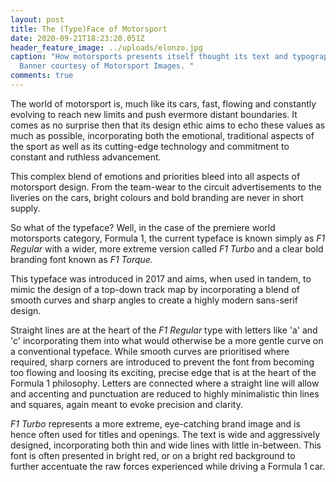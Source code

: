 ```yaml
---
layout: post
title: The (Type)Face of Motorsport
date: 2020-09-21T18:23:20.051Z
header_feature_image: ../uploads/elonzo.jpg
caption: "How motorsports presents itself thought its text and typography.
  Banner courtesy of Motorsport Images. "
comments: true
---
```

The world of motorsport is, much like its cars, fast, flowing and constantly evolving to reach new limits and push evermore distant boundaries. It comes as no surprise then that its design ethic aims to echo these values as much as possible, incorporating both the emotional, traditional aspects of the sport as well as its cutting-edge technology and commitment to constant and ruthless advancement.

This complex blend of emotions and priorities bleed into all aspects of motorsport design. From the team-wear to the circuit advertisements to the liveries on the cars, bright colours and bold branding are never in short supply. 

So what of the typeface? Well, in the case of the premiere world motorsports category, Formula 1, the current typeface is known simply as *F1 Regular* with a wider, more extreme version called *F1 Turbo* and a clear bold branding font known as *F1 Torque.*

This typeface was introduced in 2017 and aims, when used in tandem, to mimic the design of a top-down track map by incorporating a blend of smooth curves and sharp angles to create a highly modern sans-serif design. 

Straight lines are at the heart of the *F1 Regular* type with letters like 'a' and 'c' incorporating them into what would otherwise be a more gentle curve on a conventional typeface. While smooth curves are prioritised where required, sharp corners are introduced to prevent the font from becoming too flowing and loosing its exciting, precise edge that is at the heart of the Formula 1 philosophy. Letters are connected where a straight line will allow and accenting and punctuation are reduced to highly minimalistic thin lines and squares, again meant to evoke precision and clarity. 

*F1 Turbo* represents a more extreme, eye-catching brand image and is hence often used for titles and openings. The text is wide and aggressively designed, incorporating both thin and wide lines with little in-between. This font is often presented in bright red, or on a bright red background to further accentuate the raw forces experienced while driving a Formula 1 car.